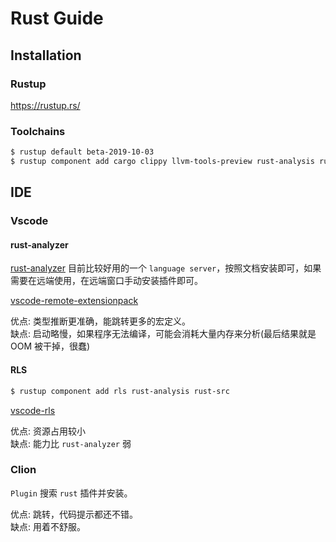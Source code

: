 # Rust Guide

## Installation

### Rustup

https://rustup.rs/

### Toolchains

``` bash
$ rustup default beta-2019-10-03
$ rustup component add cargo clippy llvm-tools-preview rust-analysis rust-docs rust-src rust-std rustc rustfmt
```

## IDE

### Vscode

#### rust-analyzer

[rust-analyzer](https://github.com/rust-analyzer/rust-analyzer) 目前比较好用的一个 `language server`，按照文档安装即可，如果需要在远端使用，在远端窗口手动安装插件即可。

[vscode-remote-extensionpack](https://marketplace.visualstudio.com/items?itemName=ms-vscode-remote.vscode-remote-extensionpack)

优点: 类型推断更准确，能跳转更多的宏定义。   
缺点: 启动略慢，如果程序无法编译，可能会消耗大量内存来分析(最后结果就是 OOM 被干掉，很蠢)   

#### RLS

``` bash
$ rustup component add rls rust-analysis rust-src
```

[vscode-rls](https://marketplace.visualstudio.com/items?itemName=rust-lang.rust)
 
优点: 资源占用较小   
缺点: 能力比 `rust-analyzer` 弱   

### Clion

`Plugin` 搜索 `rust` 插件并安装。

优点: 跳转，代码提示都还不错。   
缺点: 用着不舒服。   

